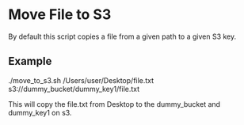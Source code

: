 # Move File to S3

By default this script copies a file from a given path to a given S3 key.

## Example
./move_to_s3.sh /Users/user/Desktop/file.txt s3://dummy_bucket/dummy_key1/file.txt 

This will copy the file.txt from Desktop to the dummy_bucket and dummy_key1 on s3.
